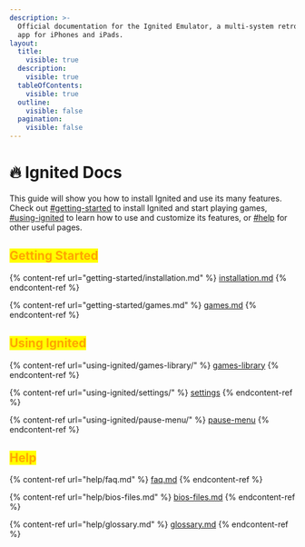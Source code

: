 ```yaml
---
description: >-
  Official documentation for the Ignited Emulator, a multi-system retro gaming
  app for iPhones and iPads.
layout:
  title:
    visible: true
  description:
    visible: true
  tableOfContents:
    visible: true
  outline:
    visible: false
  pagination:
    visible: false
---
```


# 🔥 Ignited Docs

This guide will show you how to install Ignited and use its many features. Check out [#getting-started](./#getting-started "mention") to install Ignited and start playing games, [#using-ignited](./#using-ignited "mention") to learn how to use and customize its features, or [#help](./#help "mention") for other useful pages.

## <mark style="color:orange;">Getting Started</mark>

{% content-ref url="getting-started/installation.md" %}
[installation.md](getting-started/installation.md)
{% endcontent-ref %}

{% content-ref url="getting-started/games.md" %}
[games.md](getting-started/games.md)
{% endcontent-ref %}

## <mark style="color:orange;">Using Ignited</mark>

{% content-ref url="using-ignited/games-library/" %}
[games-library](using-ignited/games-library/)
{% endcontent-ref %}

{% content-ref url="using-ignited/settings/" %}
[settings](using-ignited/settings/)
{% endcontent-ref %}

{% content-ref url="using-ignited/pause-menu/" %}
[pause-menu](using-ignited/pause-menu/)
{% endcontent-ref %}

## <mark style="color:orange;">Help</mark>

{% content-ref url="help/faq.md" %}
[faq.md](help/faq.md)
{% endcontent-ref %}

{% content-ref url="help/bios-files.md" %}
[bios-files.md](help/bios-files.md)
{% endcontent-ref %}

{% content-ref url="help/glossary.md" %}
[glossary.md](help/glossary.md)
{% endcontent-ref %}
